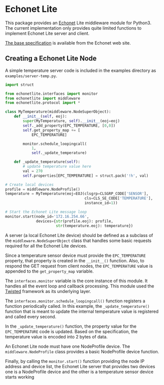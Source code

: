 # Echonet Lite

This package provides an [Echonet](http://echonet.jp/english/) Lite
middleware module for Python3.  The current implementation only
provides quite limited functions to implement Echonet Lite server and
client.

[The base specification](http://echonet.jp/spec_en/) is available from
the Echonet web site.


## Creating a Echonet Lite Node

A simple temperature server code is included in the examples directory
as ``examples/server-temp.py``.

```python
import struct

from echonetlite.interfaces import monitor
from echonetlite import middleware
from echonetlite.protocol import *

class MyTemperature(middleware.NodeSuperObject):
    def __init__(self, eoj):
        super(MyTemperature, self).__init__(eoj=eoj)
        self._add_property(EPC_TEMPERATURE, [0,0])
        self.get_property_map += [
            EPC_TEMPERATURE]

        monitor.schedule_loopingcall(
            1,
            self._update_temperature)

    def _update_temperature(self):
        # update temperature value here
        val = 270
        self.properties[EPC_TEMPERATURE] = struct.pack('!h', val)

# Create local devices
profile = middleware.NodeProfile()
temperature = MyTemperature(eoj=EOJ(clsgrp=CLSGRP_CODE['SENSOR'],
                                    cls=CLS_SE_CODE['TEMPERATURE'],
                                    instance_id=1))

# Start the Echonet Lite message loop
monitor.start(node_id='172.16.254.66',
              devices={str(profile.eoj): profile,
                       str(temperature.eoj): temperature})
```

A server (a local Echonet Lite device) should be defined as a subclass
of the ``middleware.NodeSuperObject`` class that handles some basic
requests required for all the Echonet Lite devices.

Since a temperature sensor device must provide the ``EPC_TEMPERATURE``
property, that property is created in the ``__init__()`` function.
Also, to respond the GET request from client nodes, the
``EPC_TEMPERATURE`` value is appended to the ``get_property_map``
variable.

The ``interfaces.monitor`` variable is the core instance of this
module.  It handles all the event loop and callback processing.  This
module used the [Twisted](https://twistedmatrix.com/) framework as its
underlying layer.

The ``interfaces.monitor.schedule_loopingcall()`` function registers a
function periodically called.  In this example, the
``_update_temperature()`` function that is meant to update the
internal temperature value is registered and called every second.

In the ``_update_temperature()`` function, the property value for the
``EPC_TEMPERATURE`` code is updated.  Based on the specification, the
temperature value is encoded into 2 bytes of data.

An Echonet Lite node must have one NodeProfile device.  The
``middleware.NodeProfile`` class provides a basic NodeProfile device
function.

Finally, by calling the ``monitor.start()`` function providing the
node IP address and device list, the Echonet Lite server that provides
two devices one is a NodeProfile device and the other is a temperature
sensor device starts working
